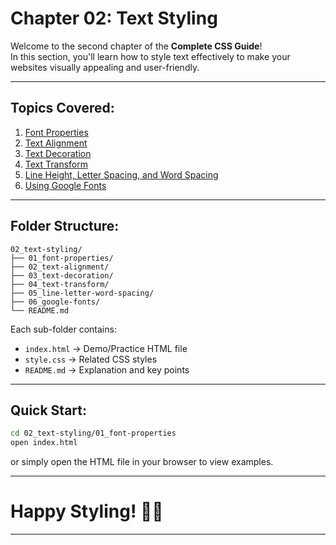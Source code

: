 # Chapter 02: Text Styling

Welcome to the second chapter of the **Complete CSS Guide**!  
In this section, you'll learn how to style text effectively to make your websites visually appealing and user-friendly.

---

## Topics Covered:

1. [Font Properties](./01_font-properties/)
2. [Text Alignment](./02_text-alignment/)
3. [Text Decoration](./03_text-decoration/)
4. [Text Transform](./04_text-transform/)
5. [Line Height, Letter Spacing, and Word Spacing](./05_line-letter-word-spacing/)
6. [Using Google Fonts](./06_google-fonts/)

---

## Folder Structure:

```
02_text-styling/
├── 01_font-properties/
├── 02_text-alignment/
├── 03_text-decoration/
├── 04_text-transform/
├── 05_line-letter-word-spacing/
├── 06_google-fonts/
└── README.md
```

Each sub-folder contains:

- `index.html` → Demo/Practice HTML file
- `style.css` → Related CSS styles
- `README.md` → Explanation and key points

---

## Quick Start:

```bash
cd 02_text-styling/01_font-properties
open index.html
```

or simply open the HTML file in your browser to view examples.

---

# Happy Styling! 🎨🚀

---
